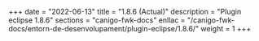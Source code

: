 +++
date        = "2022-06-13"
title       = "1.8.6 (Actual)"
description = "Plugin eclipse 1.8.6"
sections    = "canigo-fwk-docs"
enllac		= "/canigo-fwk-docs/entorn-de-desenvolupament/plugin-eclipse/1.8.6/"
weight		= 1
+++
